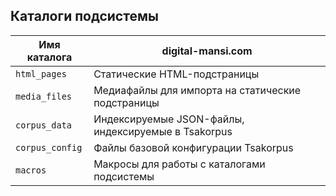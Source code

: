 ## Каталоги подсистемы
Имя каталога | digital-mansi.com
--- | ---
`html_pages` | Статические HTML-подстраницы
`media_files` | Медиафайлы для импорта на статические подстраницы
`corpus_data` | Индексируемые JSON-файлы, индексируемые в Tsakorpus
`corpus_config` | Файлы базовой конфигурации Tsakorpus
`macros` | Макросы для работы с каталогами подсистемы
